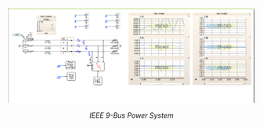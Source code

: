 <img width="763" alt="diagram ieee9" src=transient_fault_analysis.png>
<body><p align="center"><i>IEEE 9-Bus Power System</i></p></body>

<br><br>
